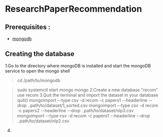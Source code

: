 # ResearchPaperRecommendation

## Prerequisites :
- [mongodb](https://docs.mongodb.com/manual/administration/install-community/)

## Creating the database
1.Go to the directory where mongoDB is installed and start the mongoDB service to open the mongo shell
  > cd /path/to/mongodb
  
> sudo systemctl start mongo
> mongo 
2.Create a new database "recom" 
> use recom
3.Quit the terminal and import the dataset in your database
> quit()
> mongoimport --type csv -d recom -c papers1 --headerline --drop ..path/to/dataset/1_sorted.csv
> mongoimport --type csv -d recom -c papers2 --headerline --drop ..path/to/dataset/nlp3.csv
> mongoimport --type csv -d recom -c papers1 --headerline --drop ..path/to/dataset/nlp2.csv
4.

